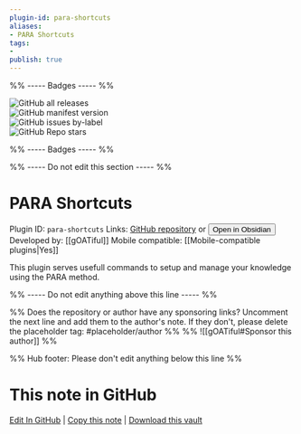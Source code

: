 ```yaml
---
plugin-id: para-shortcuts
aliases:
- PARA Shortcuts
tags: 
- 
publish: true
---
```


%% ----- Badges ----- %%

![GitHub all releases](https://img.shields.io/github/downloads/gOATiful/para-shortcuts/total?color=573E7A&logo=github&style=for-the-badge)   
![GitHub manifest version](https://img.shields.io/github/manifest-json/v/gOATiful/para-shortcuts?color=573E7A&logo=github&style=for-the-badge)   
![GitHub issues by-label](https://img.shields.io/github/issues/gOATiful/para-shortcuts/help%20wanted?color=573E7A&logo=github&style=for-the-badge)   
![GitHub Repo stars](https://img.shields.io/github/stars/gOATiful/para-shortcuts?color=573E7A&logo=github&style=for-the-badge)

%% ----- Badges ----- %%

%% ----- Do not edit this section ----- %%

# PARA Shortcuts

Plugin ID: `para-shortcuts`
Links: [GitHub repository](https://github.com/gOATiful/para-shortcuts) or [<button id=HH>Open in Obsidian</button>](obsidian://show-plugin?id=para-shortcuts)
Developed by: [[gOATiful]]
Mobile compatible: [[Mobile-compatible plugins|Yes]]

This plugin serves usefull commands to setup and manage your knowledge using the PARA method.

%% ----- Do not edit anything above this line ----- %% 

%% Does the repository or author have any sponsoring links? Uncomment the next line and add them to the author's note. If they don't, please delete the placeholder tag: #placeholder/author %%
%% ![[gOATiful#Sponsor this author]] %%

%% Hub footer: Please don't edit anything below this line %%

# This note in GitHub

<span class="git-footer">[Edit In GitHub](https://github.dev/obsidian-community/obsidian-hub/blob/main/02%20-%20Community%20Expansions/02.05%20All%20Community%20Expansions/Plugins/para-shortcuts.md "git-hub-edit-note") | [Copy this note](https://raw.githubusercontent.com/obsidian-community/obsidian-hub/main/02%20-%20Community%20Expansions/02.05%20All%20Community%20Expansions/Plugins/para-shortcuts.md "git-hub-copy-note") | [Download this vault](https://github.com/obsidian-community/obsidian-hub/archive/refs/heads/main.zip "git-hub-download-vault") </span>
